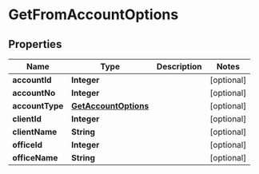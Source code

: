 
# GetFromAccountOptions

## Properties
Name | Type | Description | Notes
------------ | ------------- | ------------- | -------------
**accountId** | **Integer** |  |  [optional]
**accountNo** | **Integer** |  |  [optional]
**accountType** | [**GetAccountOptions**](GetAccountOptions.md) |  |  [optional]
**clientId** | **Integer** |  |  [optional]
**clientName** | **String** |  |  [optional]
**officeId** | **Integer** |  |  [optional]
**officeName** | **String** |  |  [optional]



